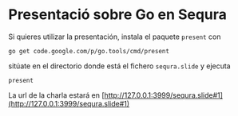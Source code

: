 # Presentació sobre Go en Sequra

Si quieres utilizar la presentación, instala el paquete `present` con

    go get code.google.com/p/go.tools/cmd/present

sitúate en el directorio donde está el fichero `sequra.slide` y ejecuta

    present

La url de la charla estará en [http://127.0.0.1:3999/sequra.slide#1](http://127.0.0.1:3999/sequra.slide#1)

